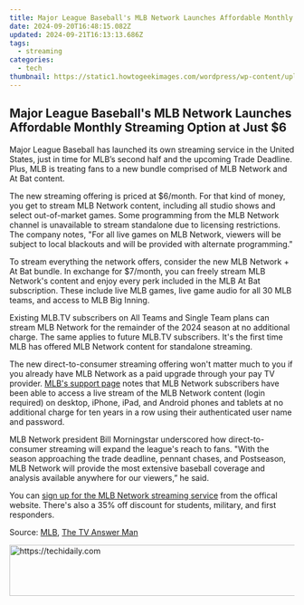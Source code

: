 ```yaml
---
title: Major League Baseball's MLB Network Launches Affordable Monthly Streaming Option at Just $6
date: 2024-09-20T16:48:15.082Z
updated: 2024-09-21T16:13:13.686Z
tags:
  - streaming
categories:
  - tech
thumbnail: https://static1.howtogeekimages.com/wordpress/wp-content/uploads/2024/07/mlb.jpg
---
```


## Major League Baseball's MLB Network Launches Affordable Monthly Streaming Option at Just $6

Major League Baseball has launched its own streaming service in the United States, just in time for MLB’s second half and the upcoming Trade Deadline. Plus, MLB is treating fans to a new bundle comprised of MLB Network and At Bat content.

 The new streaming offering is priced at $6/month. For that kind of money, you get to stream MLB Network content, including all studio shows and select out-of-market games. Some programming from the MLB Network channel is unavailable to stream standalone due to licensing restrictions. The company notes, "For all live games on MLB Network, viewers will be subject to local blackouts and will be provided with alternate programming."

 To stream everything the network offers, consider the new MLB Network + At Bat bundle. In exchange for $7/month, you can freely stream MLB Network's content and enjoy every perk included in the MLB At Bat subscription. These include live MLB games, live game audio for all 30 MLB teams, and access to MLB Big Inning.

 Existing MLB.TV subscribers on All Teams and Single Team plans can stream MLB Network for the remainder of the 2024 season at no additional charge. The same applies to future MLB.TV subscribers. It's the first time MLB has offered MLB Network content for standalone streaming.

 The new direct-to-consumer streaming offering won't matter much to you if you already have MLB Network as a paid upgrade through your pay TV provider. [MLB's support page](https://www.mlb.com/network/about/live-streaming-faq) notes that MLB Network subscribers have been able to access a live stream of the MLB Network content (login required) on desktop, iPhone, iPad, and Android phones and tablets at no additional charge for ten years in a row using their authenticated user name and password.

 MLB Network president Bill Morningstar underscored how direct-to-consumer streaming will expand the league's reach to fans. "With the season approaching the trade deadline, pennant chases, and Postseason, MLB Network will provide the most extensive baseball coverage and analysis available anywhere for our viewers,” he said.

 You can [sign up for the MLB Network streaming service](https://www.mlb.com/live-stream-games/subscribe) from the offical website. There's also a 35% off discount for students, military, and first responders.

 Source: [MLB](https://www.mlb.com/press-release/mlb-network-launches-direct-to-consumer-offering-beginning-wednesday-july-24), [The TV Answer Man](https://tvanswerman.com/2024/07/24/mlb-network-now-available-via-streaming-for-5-99-a-month/)

<ins class="adsbygoogle"
     style="display:block"
     data-ad-format="autorelaxed"
     data-ad-client="ca-pub-7571918770474297"
     data-ad-slot="1223367746"></ins>

<ins class="adsbygoogle"
     style="display:block"
     data-ad-client="ca-pub-7571918770474297"
     data-ad-slot="8358498916"
     data-ad-format="auto"
     data-full-width-responsive="true"></ins>



<!-- affiliate ads begin -->
<a href="https://imp.i110150.net/c/5597632/798161/11305" target="_top" id="798161">
  <img src="//a.impactradius-go.com/display-ad/11305-798161" border="0" alt="https://techidaily.com" width="728" height="90"/>
</a>
<img height="0" width="0" src="https://imp.i110150.net/i/5597632/798161/11305" style="position:absolute;visibility:hidden;" border="0" />
<!-- affiliate ads end -->

